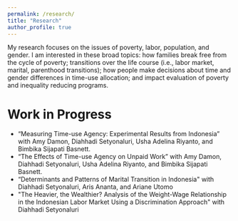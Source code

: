 ```yaml
---
permalink: /research/
title: "Research"
author_profile: true
---
```


My research focuses on the issues of poverty, labor, population, and gender. I am interested in these broad topics: how families break free from the cycle of poverty; transitions over the life course (i.e., labor market, marital, parenthood transitions); how people make decisions about time and gender differences in time-use allocation; and impact evaluation of poverty and inequality reducing programs.

Work in Progress
======
* “Measuring Time-use Agency: Experimental Results from Indonesia” with Amy Damon, Diahhadi Setyonaluri, Usha Adelina Riyanto, and Bimbika Sijapati Basnett.
* “The Effects of Time-use Agency on Unpaid Work” with Amy Damon, Diahhadi Setyonaluri, Usha Adelina Riyanto, and Bimbika Sijapati Basnett.
* “Determinants and Patterns of Marital Transition in Indonesia" with Diahhadi Setyonaluri, Aris Ananta, and Ariane Utomo
* "The Heavier, the Wealthier? Analysis of the Weight-Wage Relationship in the Indonesian Labor Market Using a Discrimination Approach" with Diahhadi Setyonaluri